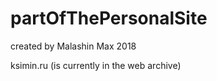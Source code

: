 # partOfThePersonalSite
 
created by Malashin Max 2018

ksimin.ru (is currently in the web archive)
